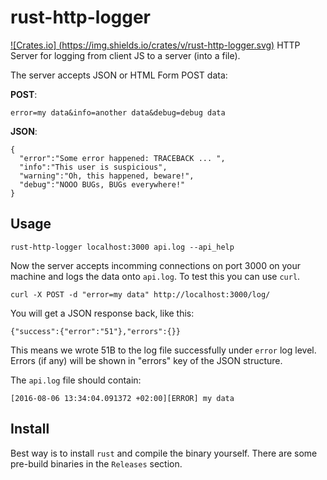# rust-http-logger
[![Crates.io]
(https://img.shields.io/crates/v/rust-http-logger.svg)](https://crates.io/crates/rust-http-logger)
HTTP Server for logging from client JS to a server (into a file).

The server accepts JSON or HTML Form POST data:

**POST**:

    error=my data&info=another data&debug=debug data
    
**JSON**:

    {
      "error":"Some error happened: TRACEBACK ... ", 
      "info":"This user is suspicious", 
      "warning":"Oh, this happened, beware!", 
      "debug":"NOOO BUGs, BUGs everywhere!"
    }

## Usage

    rust-http-logger localhost:3000 api.log --api_help

Now the server accepts incomming connections on port 3000 on your machine and logs the data onto `api.log`. To test this
you can use `curl`.

    curl -X POST -d "error=my data" http://localhost:3000/log/
    
You will get a JSON response back, like this:

    {"success":{"error":"51"},"errors":{}}
    
This means we wrote 51B to the log file successfully under `error` log level. Errors (if any) will be shown in "errors"
key of the JSON structure.

The `api.log` file should contain:

    [2016-08-06 13:34:04.091372 +02:00][ERROR] my data

    
## Install
Best way is to install `rust` and compile the binary yourself. There are some pre-build binaries in the `Releases` section. 
